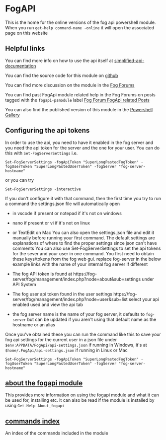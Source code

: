 # FogAPI

This is the home for the online versions of the fog api powershell module.
When you run `get-help command-name -online` it will open the associated page on this website

## Helpful links

You can find more info on how to use the api itself at [simplified-api-documentation](https://news.fogproject.org/simplified-api-documentation/)

You can find the source code for this module on [github](https://github.com/darksidemilk/FogApi)

You can find more discussion on the module in the [Fog Forums](https://forums.fogproject.org/topic/12026/powershell-api-module)

You can find past FogApi module related help in the Fog Forums on posts tagged with  the `fogapi-psmodule` label [Fog Forum FogApi related Posts](https://forums.fogproject.org/tags/fogapi-psmodule)

You can also find the published version of this module in the [Powershell Gallery](https://www.powershellgallery.com/packages/FogApi)

## Configuring the api tokens

In order to use the api, you need to have it enabled in the fog server and you need the api token for the server and the one for your user. You can do this with `Set-FogServerSettings` i.e.

```
Set-FogServerSettings -fogApiToken "SuperLongPastedFogToken" -fogUserToken "SuperLongPastedUserToken" -fogServer "fog-server-hostname"
```

or you can try 

```
Set-FogServerSettings -interactive
```

If you don't configure it with that command, then the first time you try to run a command the settings.json file will automatically open
- in vscode if present or notepad if it's not on windows
- nano if present or vi if it's not on linux
- or TextEdit on Mac
You can also open the settings.json file and edit it manually before running your first command.
The default settings are explanations of where to find the proper settings since json can't have comments
You can also use Set-FogServerSettings to set the api tokens for the sever and your user in one command. You first need to obtain these keys/tokens from the fog web gui. replace fog-server in the below example links with the name of your internal fog server if different

- The fog API token is found at https://fog-server/fog/management/index.php?node=about&sub=settings under API System
- The fog user api token found in the user settings https://fog-server/fog/management/index.php?node=user&sub=list select your api enabled used and view the api tab
- the fog server name is the name of your fog server, it defaults to `fog-server` but can be updated if you aren't using that default name as the hostname or an alias

Once you've obtained these you can run the command like this to save your fog api settings for the current user in a json file under `$env:APPDATA/FogApi/api-settings.json` if running in Windows, it's at `$home/.FogApi/api-settings.json` if running in Linux or Mac

```
Set-FogServerSettings -fogApiToken "SuperLongPastedFogToken" -fogUserToken "SuperLongPastedUserToken" -fogServer "fog-server-hostname"
```

## [about the fogapi module](about_FogApi.md)

This provides more information on using the fogapi module
and what it can be used for, installing etc.
It can also be read if the module is installed by using `Get-Help About_fogapi`

## [commands index](commands/index.md)

An index of the commands included in the module
